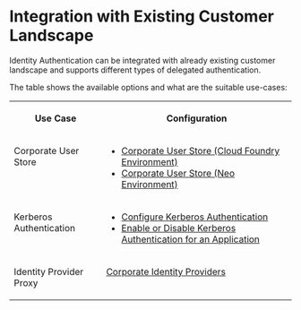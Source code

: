 <!-- loiocf29ea18713a42219ac402bfa577bdbd -->

# Integration with Existing Customer Landscape

Identity Authentication can be integrated with already existing customer landscape and supports different types of delegated authentication.

The table shows the available options and what are the suitable use-cases:


<table>
<tr>
<th valign="top">

Use Case



</th>
<th valign="top">

Configuration



</th>
</tr>
<tr>
<td valign="top">

Corporate User Store



</td>
<td valign="top">

-   [Corporate User Store \(Cloud Foundry Environment\)](corporate-user-store-cloud-foundry-environment-9942ede.md#loio9942ede4fae84934a8eb184a0015c305)
-   [Corporate User Store \(Neo Environment\)](corporate-user-store-neo-environment-461d71c.md#loio461d71c148594608b9c8b6d016e0a0c5)



</td>
</tr>
<tr>
<td valign="top">

Kerberos Authentication



</td>
<td valign="top">

-   [Configure Kerberos Authentication](configure-kerberos-authentication-b030165.md#loiob0301657df074ab081ab7556854aca56)
-   [Enable or Disable Kerberos Authentication for an Application](enable-or-disable-kerberos-authentication-for-an-application-11121c9.md)



</td>
</tr>
<tr>
<td valign="top">

Identity Provider Proxy



</td>
<td valign="top">

[Corporate Identity Providers](corporate-identity-providers-19f3eca.md)



</td>
</tr>
</table>

